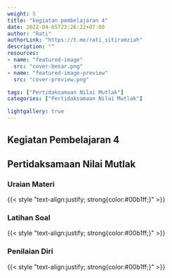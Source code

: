 ```yaml
---
weight: 5
title: "kegiatan pembelajaran 4"
date: 2022-04-05T22:26:22+07:00
author: "Rati"
authorLink: "https://t.me/rati_sitiramziah"
description: ""
resources:
- name: "featured-image"
  src: "cover-besar.png"
- name: "featured-image-preview"
  src: "cover-preview.png"

tags: ["Pertidaksamaan Nilai Mutlak"]
categories: ["Pertidaksamaan Nilai Mutlak"]

lightgallery: true
---
```


## Kegiatan Pembelajaran 4
## Pertidaksamaan Nilai Mutlak
### Uraian Materi
{{< style "text-align:justify; strong{color:#00b1ff;}" >}}

### Latihan Soal
{{< style "text-align:justify; strong{color:#00b1ff;}" >}}

### Penilaian Diri
{{< style "text-align:justify; strong{color:#00b1ff;}" >}}

